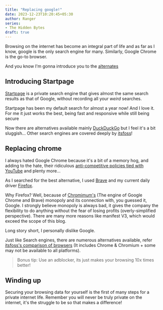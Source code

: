 ```yaml
---
title: "Replacing google!"
date: 2023-12-23T10:20:45+05:30
author: Ranger
series:
- The Hidden Bytes
draft: true
---
```


Browsing on the internet has become an integral part of life and as far as I know, google is the only search engine for many. Similarly, Google Chrome is the go-to browser.

And you know I'm gonna introduce you to the [alternates]()

## Introducing Startpage

[Startpage](https://www.startpage.com/en/about-us) is a private search engine that gives almost the same search results as that of Google, without recording all your _weird_ searches. 

Startpage has been my default search for almost a year now! And I love it. For me it just works the best, being fast and responsive while still being secure

Now there are alternatives available mainly [DuckDuckGo](https://duckduckgo.com/) but I feel it's a bit sluggish...
Other search engines are covered deeply by [itsfoss](https://itsfoss.com/privacy-search-engines/)!

## Replacing chrome

I always hated Google Chrome because it's a bit of a memory hog, and adding to the hate, their ridiculous [anti-competitive policies tied with YouTube](https://www.youtube.com/watch?v=v4gXhmzQztE) and plenty more...

As I searched for the best alternative, I used [Brave]() and my current daily driver [Firefox]().

Why Firefox? Well, because of [Chromimum's]() (The engine of Google Chrome and Brave) monopoly and its connection with, you guessed it, Google. I strongly believe monopoly is always bad, it gives the company the flexibility to do anything without the fear of losing profits (overly-simplified perspective). There are many more reasons like manifest V3, which would exceed the scope of this blog.

Long story short, I personally dislike Google.

Just like Search engines, there are numerous alternatives available, refer [itsfoss's comparison of browsers](https://itsfoss.com/best-browsers-ubuntu-linux/) (It includes Chrome & Chromium + some may not be available to all platforms).

> Bonus tip:
> Use an adblocker, its just makes your browsing 10x times better!


## Winding up

Securing your browsing data for yourself is the first of many steps for a private internet life. Remember you will never be truly private on the internet, it's the struggle to be so that makes a difference!

